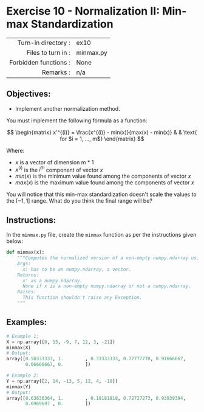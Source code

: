 # Exercise 10 - Normalization II: Min-max Standardization

|                         |                    |
| -----------------------:| ------------------ |
|   Turn-in directory :   |  ex10              |
|   Files to turn in :    |  minmax.py         |
|   Forbidden functions : |  None              |
|   Remarks :             |  n/a               |

## Objectives:
- Implement another normalization method.

You must implement the following formula as a function: 

$$
\begin{matrix}
x'^{(i)} = \frac{x^{(i)} - min(x)}{max(x) - min(x)} & & \text{ for $i = 1, ..., m$}
\end{matrix}
$$

Where:
- $x$ is a vector of dimension m * 1
- $x^{(i)}$ is the $i^{th}$ component of vector $x$
- $min(x)$ is the minimum value found among the components of vector $x$
- $max(x)$ is the maximum value found among the components of vector $x$

You will notice that this min-max standardization doesn't scale the values to the $[-1,1]$ range. What do you think the final range will be?

## Instructions:
In the `minmax.py` file, create the `minmax` function as per the instructions given below:
```python
def minmax(x):
    """Computes the normalized version of a non-empty numpy.ndarray using the min-max standardization.
    Args:
      x: has to be an numpy.ndarray, a vector.
    Returns:
      x' as a numpy.ndarray. 
      None if x is a non-empty numpy.ndarray or not a numpy.ndarray.
    Raises:
      This function shouldn't raise any Exception.
    """
```

## Examples:
```python
# Example 1:
X = np.array([0, 15, -9, 7, 12, 3, -21])
minmax(X)
# Output:
array([0.58333333, 1.        , 0.33333333, 0.77777778, 0.91666667,
       0.66666667, 0.        ])

# Example 2:
Y = np.array([2, 14, -13, 5, 12, 4, -19])
minmax(Y)
# Output:
array([0.63636364, 1.        , 0.18181818, 0.72727273, 0.93939394,
       0.6969697 , 0.        ])
```
